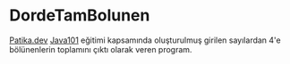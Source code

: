 # DordeTamBolunen
[Patika.dev](https://www.patika.dev) [Java101](https://app.patika.dev/courses/java101) eğitimi kapsamında oluşturulmuş girilen sayılardan 4'e bölünenlerin toplamını çıktı olarak veren program.

